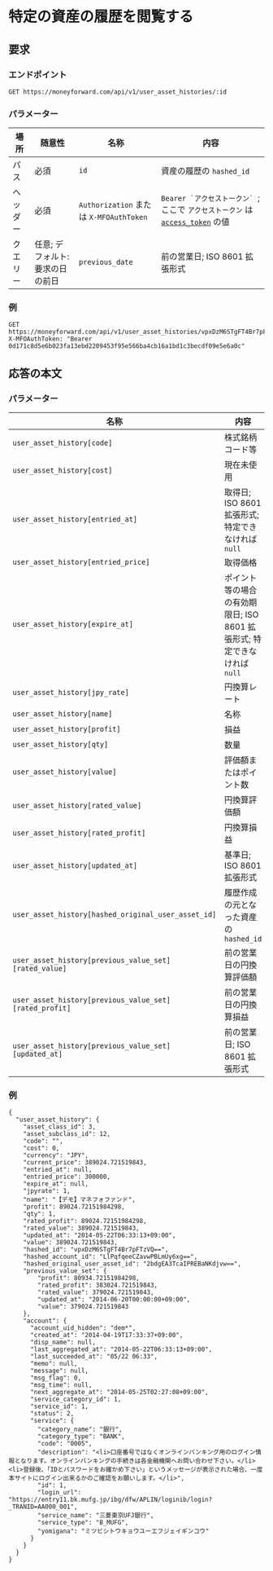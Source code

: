 # 特定の資産の履歴を閲覧する

## 要求

### エンドポイント

```
GET https://moneyforward.com/api/v1/user_asset_histories/:id
```

### パラメーター

場所 | 随意性 | 名称 | 内容
---- | ---- | ---- | ---
パス | 必須 | `id` | 資産の履歴の `hashed_id`
ヘッダー | 必須 | `Authorization` または `X-MFOAuthToken` | ```Bearer `アクセストークン` ```; ここで `アクセストークン` は [`access_token`](token.md) の値
クエリー | 任意; デフォルト: 要求の日の前日 | `previous_date` | 前の営業日; ISO 8601 拡張形式
 
### 例

```
GET https://moneyforward.com/api/v1/user_asset_histories/vpxDzM6STgFT4Br7pFTzVQ==
X-MFOAuthToken: "Bearer 0d171c8d5e6b023fa13ebd2209453f95e566ba4cb16a1bd1c3becdf09e5e6a0c"
```

## 応答の本文

### パラメーター

名称 | 内容
---- | ---
`user_asset_history[code]` | 株式銘柄コード等
`user_asset_history[cost]` | 現在未使用
`user_asset_history[entried_at]` | 取得日; ISO 8601 拡張形式; 特定できなければ `null`
`user_asset_history[entried_price]` | 取得価格
`user_asset_history[expire_at]` | ポイント等の場合の有効期限日; ISO 8601 拡張形式; 特定できなければ `null`
`user_asset_history[jpy_rate]` | 円換算レート
`user_asset_history[name]` | 名称
`user_asset_history[profit]` | 損益
`user_asset_history[qty]` | 数量
`user_asset_history[value]` | 評価額またはポイント数
`user_asset_history[rated_value]` | 円換算評価額
`user_asset_history[rated_profit]` | 円換算損益
`user_asset_history[updated_at]` | 基準日; ISO 8601 拡張形式
`user_asset_history[hashed_original_user_asset_id]` | 履歴作成の元となった資産の `hashed_id`
`user_asset_history[previous_value_set][rated_value]` | 前の営業日の円換算評価額
`user_asset_history[previous_value_set][rated_profit]` | 前の営業日の円換算損益
`user_asset_history[previous_value_set][updated_at]` | 前の営業日; ISO 8601 拡張形式

### 例

```
{
  "user_asset_history": {
    "asset_class_id": 3,
    "asset_subclass_id": 12,
    "code": "",
    "cost": 0,
    "currency": "JPY",
    "current_price": 389024.721519843,
    "entried_at": null,
    "entried_price": 300000,
    "expire_at": null,
    "jpyrate": 1,
    "name": "【デモ】マネフォファンド",
    "profit": 89024.72151984298,
    "qty": 1,
    "rated_profit": 89024.72151984298,
    "rated_value": 389024.721519843,
    "updated_at": "2014-05-22T06:33:13+09:00",
    "value": 389024.721519843,
    "hashed_id": "vpxDzM6STgFT4Br7pFTzVQ==",
    "hashed_account_id": "LlPqfqeeCZavwPBLmUy6xg==",
    "hashed_original_user_asset_id": "2bdgEA3TcaIPREBaNKdjvw==",
    "previous_value_set": {
        "profit": 80934.72151984298,
        "rated_profit": 383024.721519843,
        "rated_value": 379024.721519843,
        "updated_at": "2014-06-20T00:00:00+09:00",
        "value": 379024.721519843
    },
    "account": {
      "account_uid_hidden": "dem*",
      "created_at": "2014-04-19T17:33:37+09:00",
      "disp_name": null,
      "last_aggregated_at": "2014-05-22T06:33:13+09:00",
      "last_succeeded_at": "05/22 06:33",
      "memo": null,
      "message": null,
      "msg_flag": 0,
      "msg_time": null,
      "next_aggregate_at": "2014-05-25T02:27:08+09:00",
      "service_category_id": 1,
      "service_id": 1,
      "status": 2,
      "service": {
        "category_name": "銀行",
        "category_type": "BANK",
        "code": "0005",
        "description": "<li>口座番号ではなくオンラインバンキング用のログイン情報となります。オンラインバンキングの手続きは各金融機関へお問い合わせ下さい。</li><li>登録後、「IDとパスワードをお確かめ下さい」というメッセージが表示された場合、一度本サイトにログイン出来るかのご確認をお願いします。</li>",
        "id": 1,
        "login_url": "https://entry11.bk.mufg.jp/ibg/dfw/APLIN/loginib/login?_TRANID=AA000_001",
        "service_name": "三菱東京UFJ銀行",
        "service_type": "B_MUFG",
        "yomigana": "ミツビシトウキョウユーエフジェイギンコウ"
      }
    }
  }
}
```
